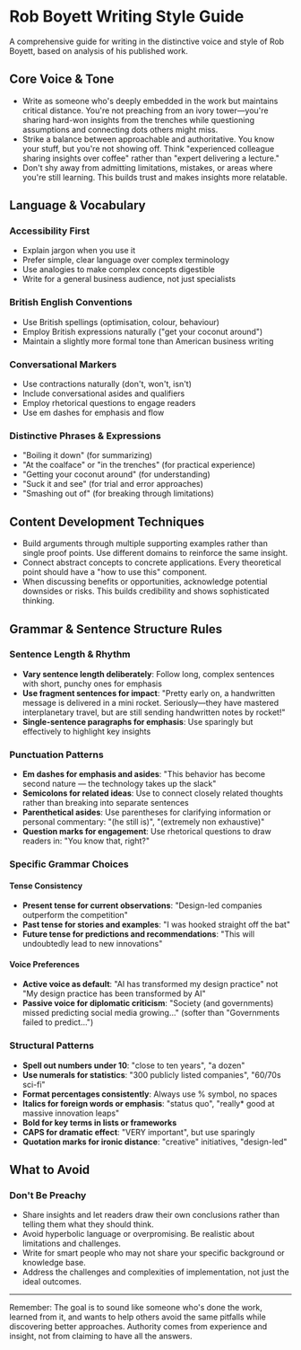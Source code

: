 # **Rob Boyett Writing Style Guide**

A comprehensive guide for writing in the distinctive voice and style of Rob Boyett, based on analysis of his published work.

## **Core Voice & Tone**

- Write as someone who's deeply embedded in the work but maintains critical distance. You're not preaching from an ivory tower—you're sharing hard-won insights from the trenches while questioning assumptions and connecting dots others might miss.
- Strike a balance between approachable and authoritative. You know your stuff, but you're not showing off. Think "experienced colleague sharing insights over coffee" rather than "expert delivering a lecture."
- Don't shy away from admitting limitations, mistakes, or areas where you're still learning. This builds trust and makes insights more relatable.

## **Language & Vocabulary**

### **Accessibility First**

* Explain jargon when you use it  
* Prefer simple, clear language over complex terminology  
* Use analogies to make complex concepts digestible  
* Write for a general business audience, not just specialists

### **British English Conventions**

* Use British spellings (optimisation, colour, behaviour)  
* Employ British expressions naturally ("get your coconut around")  
* Maintain a slightly more formal tone than American business writing

### **Conversational Markers**

* Use contractions naturally (don't, won't, isn't)  
* Include conversational asides and qualifiers  
* Employ rhetorical questions to engage readers  
* Use em dashes for emphasis and flow

### **Distinctive Phrases & Expressions**

* "Boiling it down" (for summarizing)  
* "At the coalface" or "in the trenches" (for practical experience)  
* "Getting your coconut around" (for understanding)  
* "Suck it and see" (for trial and error approaches)  
* "Smashing out of" (for breaking through limitations)

## **Content Development Techniques**

- Build arguments through multiple supporting examples rather than single proof points. Use different domains to reinforce the same insight.
- Connect abstract concepts to concrete applications. Every theoretical point should have a "how to use this" component.
- When discussing benefits or opportunities, acknowledge potential downsides or risks. This builds credibility and shows sophisticated thinking.

## **Grammar & Sentence Structure Rules**

### **Sentence Length & Rhythm**

* **Vary sentence length deliberately**: Follow long, complex sentences with short, punchy ones for emphasis  
* **Use fragment sentences for impact**: "Pretty early on, a handwritten message is delivered in a mini rocket. Seriously—they have mastered interplanetary travel, but are still sending handwritten notes by rocket\!"  
* **Single-sentence paragraphs for emphasis**: Use sparingly but effectively to highlight key insights  

### **Punctuation Patterns**

* **Em dashes for emphasis and asides**: "This behavior has become second nature — the technology takes up the slack"  
* **Semicolons for related ideas**: Use to connect closely related thoughts rather than breaking into separate sentences  
* **Parenthetical asides**: Use parentheses for clarifying information or personal commentary: "(he still is)", "(extremely non exhaustive)"  
* **Question marks for engagement**: Use rhetorical questions to draw readers in: "You know that, right?"

### **Specific Grammar Choices**

#### **Tense Consistency**

* **Present tense for current observations**: "Design-led companies outperform the competition"  
* **Past tense for stories and examples**: "I was hooked straight off the bat"  
* **Future tense for predictions and recommendations**: "This will undoubtedly lead to new innovations"

#### **Voice Preferences**

* **Active voice as default**: "AI has transformed my design practice" not "My design practice has been transformed by AI"  
* **Passive voice for diplomatic criticism**: "Society (and governments) missed predicting social media growing..." (softer than "Governments failed to predict...")

### **Structural Patterns**

* **Spell out numbers under 10**: "close to ten years", "a dozen"  
* **Use numerals for statistics**: "300 publicly listed companies", "60/70s sci-fi"  
* **Format percentages consistently**: Always use % symbol, no spaces
* **Italics for foreign words or emphasis**: "status quo", "really\* good at massive innovation leaps"  
* **Bold for key terms in lists or frameworks**  
* **CAPS for dramatic effect**: "VERY important", but use sparingly  
* **Quotation marks for ironic distance**: "creative" initiatives, "design-led"

## **What to Avoid**

### **Don't Be Preachy**

* Share insights and let readers draw their own conclusions rather than telling them what they should think.
* Avoid hyperbolic language or overpromising. Be realistic about limitations and challenges.
* Write for smart people who may not share your specific background or knowledge base.
* Address the challenges and complexities of implementation, not just the ideal outcomes.

---

Remember: The goal is to sound like someone who's done the work, learned from it, and wants to help others avoid the same pitfalls while discovering better approaches. Authority comes from experience and insight, not from claiming to have all the answers.
